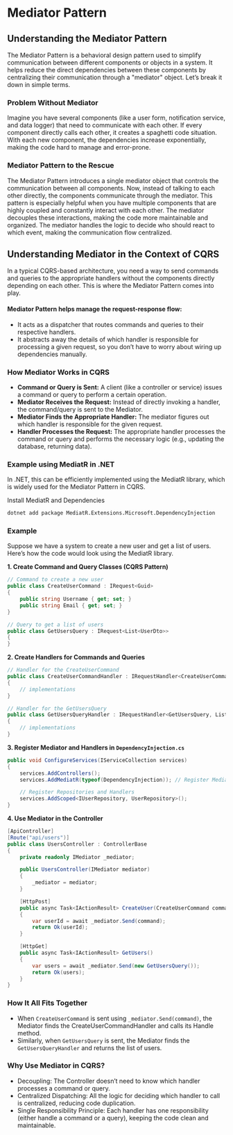 # Mediator Pattern

## Understanding the Mediator Pattern

The Mediator Pattern is a behavioral design pattern used to simplify communication between different components or objects in a system. It helps reduce the direct dependencies between these components by centralizing their communication through a "mediator" object. Let’s break it down in simple terms.

### Problem Without Mediator

Imagine you have several components (like a user form, notification service, and data logger) that need to communicate with each other. If every component directly calls each other, it creates a spaghetti code situation. With each new component, the dependencies increase exponentially, making the code hard to manage and error-prone. 

### Mediator Pattern to the Rescue

The Mediator Pattern introduces a single mediator object that controls the communication between all components. Now, instead of talking to each other directly, the components communicate through the mediator. This pattern is especially helpful when you have multiple components that are highly coupled and constantly interact with each other. The mediator decouples these interactions, making the code more maintainable and organized. The mediator handles the logic to decide who should react to which event, making the communication flow centralized.

## Understanding Mediator in the Context of CQRS

In a typical CQRS-based architecture, you need a way to send commands and queries to the appropriate handlers without the components directly depending on each other. This is where the Mediator Pattern comes into play.

#### Mediator Pattern helps manage the request-response flow: 
- It acts as a dispatcher that routes commands and queries to their respective handlers.
- It abstracts away the details of which handler is responsible for processing a given request, so you don’t have to worry about wiring up dependencies manually.

### How Mediator Works in CQRS

- **Command or Query is Sent:** A client (like a controller or service) issues a command or query to perform a certain operation.
- **Mediator Receives the Request:** Instead of directly invoking a handler, the command/query is sent to the Mediator.
- **Mediator Finds the Appropriate Handler:** The mediator figures out which handler is responsible for the given request.
- **Handler Processes the Request:** The appropriate handler processes the command or query and performs the necessary logic (e.g., updating the database, returning data).

### Example using MediatR in .NET

In .NET, this can be efficiently implemented using the MediatR library, which is widely used for the Mediator Pattern in CQRS.

Install MediatR and Dependencies

```bash
dotnet add package MediatR.Extensions.Microsoft.DependencyInjection
```

### Example 

Suppose we have a system to create a new user and get a list of users. Here’s how the code would look using the MediatR library. 

**1. Create Command and Query Classes (CQRS Pattern)**

```csharp
// Command to create a new user
public class CreateUserCommand : IRequest<Guid>
{
    public string Username { get; set; }
    public string Email { get; set; }
}

// Query to get a list of users
public class GetUsersQuery : IRequest<List<UserDto>>
{
}
```

**2. Create Handlers for Commands and Queries**
```csharp
// Handler for the CreateUserCommand
public class CreateUserCommandHandler : IRequestHandler<CreateUserCommand, Guid>
{
    // implementations
}

// Handler for the GetUsersQuery
public class GetUsersQueryHandler : IRequestHandler<GetUsersQuery, List<UserDto>>
{
    // implementations
}
```

**3. Register Mediator and Handlers in `DependencyInjection.cs`**
```csharp
public void ConfigureServices(IServiceCollection services)
{
    services.AddControllers();
    services.AddMediatR(typeof(DependencyInjection)); // Register MediatR

    // Register Repositories and Handlers
    services.AddScoped<IUserRepository, UserRepository>();
}
```

**4. Use Mediator in the Controller**
```csharp
[ApiController]
[Route("api/users")]
public class UsersController : ControllerBase
{
    private readonly IMediator _mediator;

    public UsersController(IMediator mediator)
    {
        _mediator = mediator;
    }

    [HttpPost]
    public async Task<IActionResult> CreateUser(CreateUserCommand command)
    {
        var userId = await _mediator.Send(command);
        return Ok(userId);
    }

    [HttpGet]
    public async Task<IActionResult> GetUsers()
    {
        var users = await _mediator.Send(new GetUsersQuery());
        return Ok(users);
    }
}
```

### How It All Fits Together
- When `CreateUserCommand` is sent using `_mediator.Send(command)`, the Mediator finds the CreateUserCommandHandler and calls its Handle method.
- Similarly, when `GetUsersQuery` is sent, the Mediator finds the `GetUsersQueryHandler` and returns the list of users.

### Why Use Mediator in CQRS?
- Decoupling: The Controller doesn’t need to know which handler processes a command or query. 
- Centralized Dispatching: All the logic for deciding which handler to call is centralized, reducing code duplication.
- Single Responsibility Principle: Each handler has one responsibility (either handle a command or a query), keeping the code clean and maintainable.